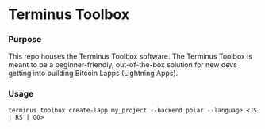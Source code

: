 # Terminus Toolbox

### Purpose
This repo houses the Terminus Toolbox software. The Terminus Toolbox is meant to be a beginner-friendly, out-of-the-box solution for new devs getting into building Bitcoin Lapps (Lightning Apps).

### Usage

```
terminus toolbox create-lapp my_project --backend polar --language <JS | RS | GO>
```